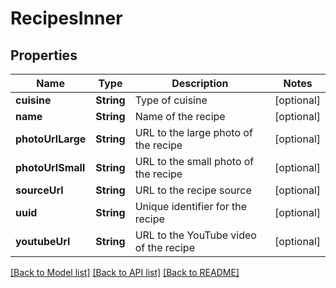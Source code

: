 # RecipesInner

## Properties
Name | Type | Description | Notes
------------ | ------------- | ------------- | -------------
**cuisine** | **String** | Type of cuisine | [optional] 
**name** | **String** | Name of the recipe | [optional] 
**photoUrlLarge** | **String** | URL to the large photo of the recipe | [optional] 
**photoUrlSmall** | **String** | URL to the small photo of the recipe | [optional] 
**sourceUrl** | **String** | URL to the recipe source | [optional] 
**uuid** | **String** | Unique identifier for the recipe | [optional] 
**youtubeUrl** | **String** | URL to the YouTube video of the recipe | [optional] 

[[Back to Model list]](../README.md#documentation-for-models) [[Back to API list]](../README.md#documentation-for-api-endpoints) [[Back to README]](../README.md)


